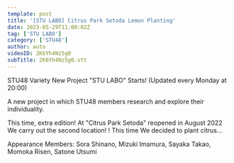 ```yaml
---
template: post
title: '[STU LABO] Citrus Park Setoda Lemon Planting'
date: 2023-05-29T11:00:02Z
tag: ['STU LABO']
category: ['STU48']
author: auto 
videoID: 2K6Yh4Nz5g0
subTitle: 2K6Yh4Nz5g0.vtt
---
```

STU48 Variety New Project "STU LABO" Starts! (Updated every Monday at 20:00)

A new project in which STU48 members research and explore their individuality.

This time, extra edition! At "Citrus Park Setoda" reopened in August 2022 We carry out the second location! ! This time We decided to plant citrus...

Appearance Members: Sora Shinano, Mizuki Imamura, Sayaka Takao, Momoka Risen, Satone Utsumi

